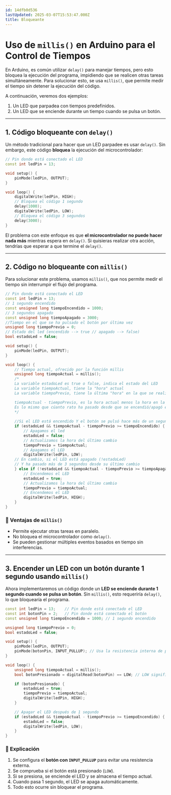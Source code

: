 ```yaml
---
id: 14dfb0d536
lastUpdated: 2025-03-07T15:53:47.000Z
title: Bloqueante
---
```

# Uso de `millis()` en Arduino para el Control de Tiempos

En Arduino, es común utilizar `delay()` para manejar tiempos, pero esto bloquea la ejecución del programa, impidiendo que se realicen otras tareas simultáneamente. Para solucionar esto, se usa `millis()`, que permite medir el tiempo sin detener la ejecución del código.

A continuación, veremos dos ejemplos:

1.  Un LED que parpadea con tiempos predefinidos.
2.  Un LED que se enciende durante un tiempo cuando se pulsa un botón.

----------

## 1. Código bloqueante con `delay()`

Un método tradicional para hacer que un LED parpadee es usar `delay()`. Sin embargo, este código **bloquea** la ejecución del microcontrolador:

```cpp
// Pin donde está conectado el LED
const int ledPin = 13;

void setup() {
    pinMode(ledPin, OUTPUT);
}

void loop() {
    digitalWrite(ledPin, HIGH);
    // Bloquea el código 1 segundo
    delay(1000);
    digitalWrite(ledPin, LOW);
    // Bloquea el código 3 segundos
    delay(3000);
}

```

El problema con este enfoque es que **el microcontrolador no puede hacer nada más** mientras espera en `delay()`. Si quisieras realizar otra acción, tendrías que esperar a que termine el `delay()`.

----------

## 2. Código no bloqueante con `millis()`

Para solucionar este problema, usamos `millis()`, que nos permite medir el tiempo sin interrumpir el flujo del programa.

```cpp
// Pin donde está conectado el LED
const int ledPin = 13;
// 1 segundo encendido
const unsigned long tiempoEncendido = 1000;
// 3 segundos apagado
const unsigned long tiempoApagado = 3000;
//Tiempo en el que se ha pulsado el botón por última vez
unsigned long tiempoPrevio = 0;
// Estado del led (encendido --> true // apagado --> false)
bool estadoLed = false;

void setup() {
    pinMode(ledPin, OUTPUT);
}

void loop() {
	// Tiempo actual, ofrecido por la función millis
    unsigned long tiempoActual = millis();
	/*
	La variable estadoLed es true o false, indica el estado del LED
	La variable tiempoActual, tiene la "hora" actual
	La variable tiempoPrevio, tiene la última "hora" en la que se realizó una acción (encender o apagar el LED)

	tiempoActual - tiempoPrevio, es la hora actual menos la hora en la que se encendió o apagó el led por última vez.
	Es lo mismo que cúanto rato ha pasado desde que se encendió/apagó el LED por última vez.
	*/
	
	//Si el LED está encendido Y el botón se pulsó hace más de un segundo...
    if (estadoLed && tiempoActual - tiempoPrevio >= tiempoEncendido) {
	    // Apagamos el led
        estadoLed = false;
        // Actualizamos la hora del último cambio
        tiempoPrevio = tiempoActual;
        // Apagamos el LED
        digitalWrite(ledPin, LOW);
    // En cambio, si el LED está apagado (!estadoLed)
    // Y ha pasado más de 3 segundos desde su último cambio
    } else if (!estadoLed && tiempoActual - tiempoPrevio >= tiempoApagado) {
	    // Encendemos el LED
        estadoLed = true;
        // Actualizamos la hora del último cambio
        tiempoPrevio = tiempoActual;
        // Encendemos el LED
        digitalWrite(ledPin, HIGH);
    }
}

```

### 🔹 Ventajas de `millis()`

-   Permite ejecutar otras tareas en paralelo.
-   No bloquea el microcontrolador como `delay()`.
-   Se pueden gestionar múltiples eventos basados en tiempo sin interferencias.

----------

## 3. Encender un LED con un botón durante 1 segundo usando `millis()`

Ahora implementaremos un código donde un **LED se enciende durante 1 segundo cuando se pulsa un botón**. Sin `millis()`, esto requeriría `delay()`, lo que bloquearía el programa.

```cpp
const int ledPin = 13;    // Pin donde está conectado el LED
const int botonPin = 2;   // Pin donde está conectado el botón
const unsigned long tiempoEncendido = 1000; // 1 segundo encendido

unsigned long tiempoPrevio = 0;
bool estadoLed = false;

void setup() {
    pinMode(ledPin, OUTPUT);
    pinMode(botonPin, INPUT_PULLUP); // Usa la resistencia interna de pull-up
}

void loop() {
    unsigned long tiempoActual = millis();
    bool botonPresionado = digitalRead(botonPin) == LOW; // LOW significa que el botón está presionado

    if (botonPresionado) {
        estadoLed = true;
        tiempoPrevio = tiempoActual;
        digitalWrite(ledPin, HIGH);
    }

    // Apagar el LED después de 1 segundo
    if (estadoLed && tiempoActual - tiempoPrevio >= tiempoEncendido) {
        estadoLed = false;
        digitalWrite(ledPin, LOW);
    }
}

```

### 🔹 Explicación

1.  Se configura el **botón con `INPUT_PULLUP`** para evitar una resistencia externa.
2.  Se comprueba si el botón está presionado (`LOW`).
3.  Si se presiona, se enciende el LED y se almacena el tiempo actual.
4.  Cuando pasa 1 segundo, el LED se apaga automáticamente.
5.  Todo esto ocurre sin bloquear el programa.

<!--stackedit_data:
eyJoaXN0b3J5IjpbLTE3OTkxMTE3MThdfQ==
-->
